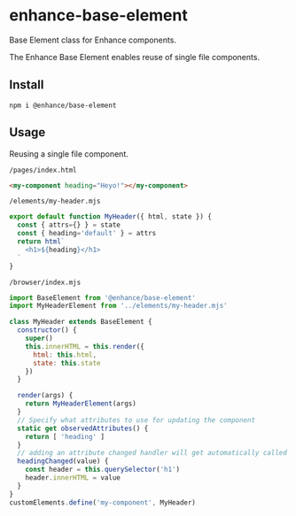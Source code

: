 # enhance-base-element
Base Element class for Enhance components.

The Enhance Base Element enables reuse of single file components.

## Install

`npm i @enhance/base-element`

## Usage

Reusing a single file component.

`/pages/index.html`

```html
<my-component heading="Heyo!"></my-component>
```

`/elements/my-header.mjs`

```javascript
export default function MyHeader({ html, state }) {
  const { attrs={} } = state
  const { heading='default' } = attrs
  return html`
    <h1>${heading}</h1>
  `
}
```

`/browser/index.mjs`

```javascript
import BaseElement from '@enhance/base-element'
import MyHeaderElement from '../elements/my-header.mjs'

class MyHeader extends BaseElement {
  constructor() {
    super()
    this.innerHTML = this.render({
      html: this.html,
      state: this.state
    })
  }

  render(args) {
    return MyHeaderElement(args)
  }
  // Specify what attributes to use for updating the component
  static get observedAttributes() {
    return [ 'heading' ]
  }
  // adding an attribute changed handler will get automatically called when the attribute changes if it matches the naming convention of ${attributeName}Changed
  headingChanged(value) {
    const header = this.querySelector('h1')
    header.innerHTML = value
  }
}
customElements.define('my-component', MyHeader)
```


